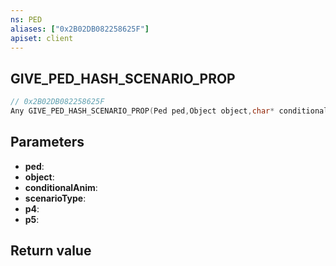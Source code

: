 ```yaml
---
ns: PED
aliases: ["0x2B02DB082258625F"]
apiset: client
---
```

## GIVE_PED_HASH_SCENARIO_PROP

```c
// 0x2B02DB082258625F
Any GIVE_PED_HASH_SCENARIO_PROP(Ped ped,Object object,char* conditionalAnim,Hash scenarioType,Hash p4,BOOL p5);
```


## Parameters
* **ped**:
* **object**:
* **conditionalAnim**:
* **scenarioType**:
* **p4**:
* **p5**:

## Return value